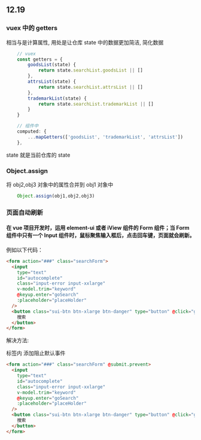 ## 12.19

### vuex 中的 getters

相当与是计算属性, 用处是让仓库 state 中的数据更加简洁, 简化数据

```JavaScript
    // vuex
    const getters = {
        goodsList(state) {
            return state.searchList.goodsList || []
        },
        attrsList(state) {
            return state.searchList.attrsList || []
        },
        trademarkList(state) {
            return state.searchList.trademarkList || []
        }
    }
```

```JavaScript
    // 组件中
    computed: {
        ...mapGetters(['goodsList', 'trademarkList', 'attrsList'])
    },
```

state 就是当前仓库的 state

### Object.assign

将 obj2,obj3 对象中的属性合并到 obj1 对象中

```JavaScript
    Object.assign(obj1,obj2,obj3)
```

### 页面自动刷新

#### 在 vue 项目开发时，运用 element-ui 或者 iView 组件的 Form 组件；当 Form 组件中只有一个 Input 组件时，鼠标聚焦输入框后，点击回车键，页面就会刷新。

例如以下代码：

```html
<form action="###" class="searchForm">
  <input
    type="text"
    id="autocomplete"
    class="input-error input-xxlarge"
    v-model.trim="keyword"
    @keyup.enter="goSearch"
    :placeholder="placeHolder"
  />
  <button class="sui-btn btn-xlarge btn-danger" type="button" @click="goSearch">
    搜索
  </button>
</form>
```

解决方法:

<form>标签内 添加阻止默认事件

```html
<form action="###" class="searchForm" @submit.prevent>
  <input
    type="text"
    id="autocomplete"
    class="input-error input-xxlarge"
    v-model.trim="keyword"
    @keyup.enter="goSearch"
    :placeholder="placeHolder"
  />
  <button class="sui-btn btn-xlarge btn-danger" type="button" @click="goSearch">
    搜索
  </button>
</form>
```
